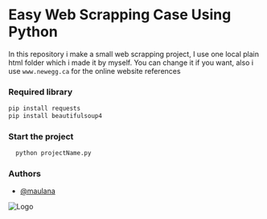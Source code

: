 # Easy Web Scrapping Case Using Python
In this repository i make a small web scrapping project, I use one local plain html folder which i made it by myself. 
You can change it if you want, also i use `www.newegg.ca` for the online website references

### Required library
```bash
pip install requests
pip install beautifulsoup4
```


### Start the project

```bash
  python projectName.py
```


### Authors
- [@maulana](https://www.github.com/tsaqifmaulana444)

![Logo](https://img.shields.io/badge/lang-python-blue)
